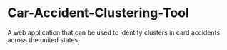 # Car-Accident-Clustering-Tool
A web application that can be used to identify clusters in card accidents across the united states. 
